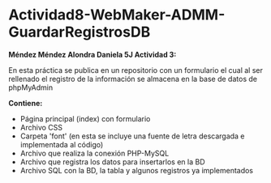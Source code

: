 # Actividad8-WebMaker-ADMM-GuardarRegistrosDB

**Méndez Méndez Alondra Daniela 5J Actividad 3:** 

En esta práctica se publica en un repositorio con un formulario el cual al ser rellenado el registro de la información se almacena en la base de datos de phpMyAdmin 

**Contiene:**
- Página principal (index) con formulario
- Archivo CSS
- Carpeta 'font' (en esta se incluye una fuente de letra descargada e implementada al código)
- Archivo que realiza la conexión PHP-MySQL
- Archivo que registra los datos para insertarlos en la BD
- Archivo SQL con la BD, la tabla y algunos registros ya implementados
